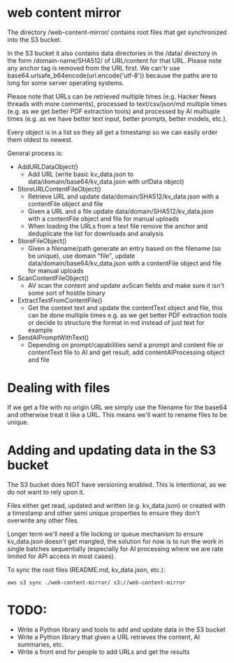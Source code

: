# web content mirror

The directory /web-content-mirror/ contains root files that get synchronized into the S3 bucket.

In the S3 bucket it also contains data directories in the /data/ directory in the form /domain-name/SHA512/ of URL/content for that URL. Please note any anchor tag is removed from the URL first. We can'tr use base64.urlsafe_b64encode(url.encode('utf-8')) because the paths are to long for some server operating systems.

Please note that URLs can be retrieved multiple times (e.g. Hacker News threads with more comments), processed to text/csv/json/md multiple times (e.g. as we get better PDF extraction tools) and processed by AI multiuple times (e.g. as we have better text input, better prompts, better models, etc.).

Every object is in a list so they all get a timestamp so we can easily order them oldest to newest.

General process is:

* AddURLDataObject()
  * Add URL (write basic kv_data.json to data/domain/base64/kv_data.json with urlData object)
* StoreURLContentFileObject()
  * Retrieve URL and update data/domain/SHA512/kv_data.json with a contentFile object and file
  * Given a URL and a file update data/domain/SHA512/kv_data.json with a contentFile object and file for manual uploads
  * When loading the URLs from a text file remove the anchor and deduplicate the list for downloads and analysis
* StoreFileObject()
  * Given a filename/path generate an entry based on the filename (so be unique), use domain "file", update data/domain/base64/kv_data.json with a contentFile object and file for manual uploads
* ScanContentFileObject()
  * AV scan the content and update avScan fields and make sure it isn't some sort of hostile binary
* ExtractTextFromContentFile()
  * Get the context text and update the contentText object and file, this can be done multiple times e.g. as we get better PDF extraction tools or decide to structure the format in md instead of just text for example
* SendAIPromptWithText()
  * Depending on prompt/capabilities send a prompt and content file or contentText file to AI and get result, add contentAIProcessing object and file

# Dealing with files

If we get a file with no origin URL we simply use the filename for the base64 and otherwise treat it like a URL. This means we'll want to rename files to be unique.

# Adding and updating data in the S3 bucket

The S3 bucket does NOT have versioning enabled. This is intentional, as we do not want to rely upon it.

Files either get read, updated and written (e.g. kv_data.json) or created with a timestamp and other semi unique properties to ensure they don't overwrite any other files.

Longer term we'll need a file locking or queue mechanism to ensure kv_data.json doesn't get mangled, the solution for now is to run the work in single batches sequentially (especially for AI processing where we are rate limited for API access in most cases).

To sync the root files (README.md, kv_data.json, etc.):

```
aws s3 sync ./web-content-mirror/ s3://web-content-mirror
```

# TODO:

* Write a Python library and tools to add and update data in the S3 bucket
* Write a Python library that given a URL retrieves the content, AI summaries, etc.
* Write a front end for people to add URLs and get the results
